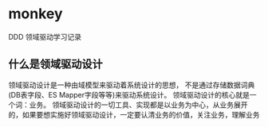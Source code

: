 # monkey
 
DDD 领域驱动学习记录

## 什么是领域驱动设计

领域驱动设计是一种由域模型来驱动着系统设计的思想， 不是通过存储数据词典(DB表字段、ES Mapper字段等等)来驱动系统设计。
领域驱动设计的核心就是一个词：业务。
领域驱动设计的一切工具、实现都是以业务为中心，从业务展开的，如果要想实施好领域驱动设计，一定要认清业务的价值，关注业务，理解业务